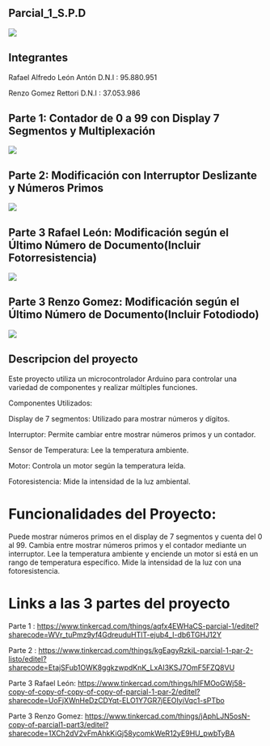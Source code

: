 ## Parcial_1_S.P.D

![](https://github.com/rleonanton/Parcial_1_p_S.P.D/blob/main/arduino-1128227_1920.jpg)

## Integrantes

Rafael Alfredo León Antón
D.N.I : 95.880.951

Renzo Gomez Rettori
D.N.I : 37.053.986

## Parte 1: Contador de 0 a 99 con Display 7 Segmentos y Multiplexación

![](https://github.com/rleonanton/Parcial_1_p_S.P.D/blob/main/Captura%20de%20pantalla%202023-10-18%20121543.png)


## Parte 2: Modificación con Interruptor Deslizante y Números Primos

![](https://github.com/rleonanton/Parcial_1_p_S.P.D/blob/main/Captura%20de%20pantalla%202023-10-18%20122351.png)

## Parte 3 Rafael León: Modificación según el Último Número de Documento(Incluir Fotorresistencia)

![](https://github.com/rleonanton/Parcial_1_p_S.P.D/blob/main/Captura%20de%20pantalla%202023-10-18%20122559.png)

## Parte 3 Renzo Gomez: Modificación según el Último Número de Documento(Incluir Fotodiodo)

![](https://github.com/rleonanton/Parcial_1_p_S.P.D/blob/main/Captura%20de%20pantalla%202023-10-19%20002811.png)

## Descripcion del proyecto

Este proyecto utiliza un microcontrolador Arduino para controlar una variedad de componentes y realizar múltiples funciones. 

Componentes Utilizados:

Display de 7 segmentos: Utilizado para mostrar números y dígitos.

Interruptor: Permite cambiar entre mostrar números primos y un contador.

Sensor de Temperatura: Lee la temperatura ambiente.

Motor: Controla un motor según la temperatura leída.

Fotoresistencia: Mide la intensidad de la luz ambiental.

# Funcionalidades del Proyecto:

Puede mostrar números primos en el display de 7 segmentos y cuenta del 0 al 99.
Cambia entre mostrar números primos y el contador mediante un interruptor.
Lee la temperatura ambiente y enciende un motor si está en un rango de temperatura específico.
Mide la intensidad de la luz con una fotoresistencia.

# Links a las 3 partes del proyecto

Parte 1 : https://www.tinkercad.com/things/aqfx4EWHaCS-parcial-1/editel?sharecode=WVr_tuPmz9yf4GdreuduHTlT-ejub4_I-db6TGHJ12Y

Parte 2 : https://www.tinkercad.com/things/kgEagyRzkiL-parcial-1-par-2-listo/editel?sharecode=EtajSFub1OWK8ggkzwpdKnK_LxAI3KSJ7OmF5FZQ8VU

Parte 3 Rafael León: https://www.tinkercad.com/things/hlFMOoGWj58-copy-of-copy-of-copy-of-copy-of-parcial-1-par-2/editel?sharecode=UoFjXWnHeDzCDYqt-ELO1Y7GR7jEEOIyiVqc1-sPTbo

Parte 3 Renzo Gomez: https://www.tinkercad.com/things/jAphLJN5osN-copy-of-parcial1-part3/editel?sharecode=1XCh2dV2vFmAhkKiGj58ycomkWeR12yE9HU_pwbTyBA


